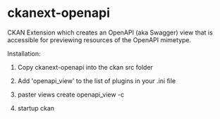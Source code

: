 # ckanext-openapi

CKAN Extension which creates an OpenAPI (aka Swagger) view that is accessible for previewing
resources of the OpenAPI mimetype.

Installation:

1. Copy ckanext-openapi into the ckan src folder

2. Add 'openapi_view' to the list of plugins in your .ini file

3. paster views create openapi_view -c <ini file>

4. startup ckan